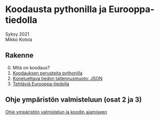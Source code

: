 # Koodausta pythonilla ja Eurooppa-tiedolla
Syksy 2021  
Mikko Kotola  

## Rakenne
0. Mitä on koodaus?
1. [Koodauksen perusteita pythonilla](1_Koodauksen_perusteet.md)
2. [Koneluettava tiedon tallennusmuoto: JSON](2_JSON.md)
3. [Tehtäviä Eurooppa-tiedolla](3_Eurooppa-tehtävät.md)

## Ohje ympäristön valmisteluun (osat 2 ja 3)
[Ohje ympäristön valmistelun ja koodin ajamiseen](Ohje_ympäristön_valmistelu.md)